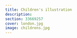```yaml
---
title: Children's illustration
description: 
section: 33669257
cover: london.jpg
image: childrens.jpg
---
```

